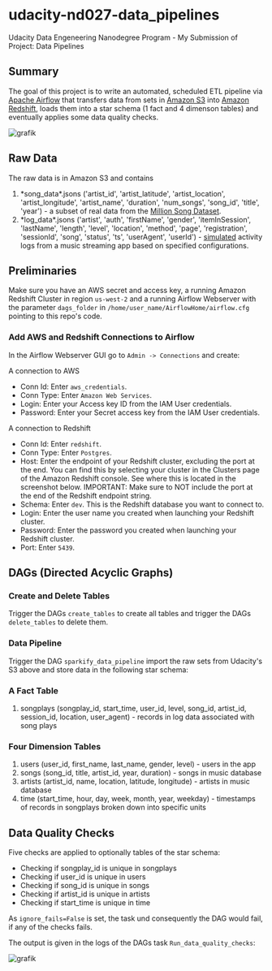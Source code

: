 # udacity-nd027-data_pipelines
Udacity Data Engeneering Nanodegree Program - My Submission of Project: Data Pipelines

## Summary

The goal of this project is to write an automated, scheduled ETL pipeline via [Apache Airflow](https://airflow.apache.org/) that transfers data from sets in [Amazon S3](https://aws.amazon.com/s3/) into [Amazon Redshift](https://aws.amazon.com/redshift/), loads them into a star schema (1 fact and 4 dimenson tables) and eventually applies some data quality checks.

![grafik](https://user-images.githubusercontent.com/75797587/114273634-232edb80-9a1b-11eb-9adc-aca32cd72340.png)


## Raw Data

The raw data is in Amazon S3 and contains

1. \*song_data\*.jsons ('artist_id', 'artist_latitude', 'artist_location',
       'artist_longitude', 'artist_name', 'duration', 'num_songs',
       'song_id', 'title', 'year') - a subset of real data from the [Million Song Dataset](http://millionsongdataset.com/).
2. \*log_data\*.jsons ('artist', 'auth', 'firstName', 'gender', 'itemInSession',
       'lastName', 'length', 'level', 'location', 'method', 'page',
       'registration', 'sessionId', 'song', 'status', 'ts', 'userAgent',
       'userId') - [simulated](https://github.com/Interana/eventsim) activity logs from a music streaming app based on specified configurations.

## Preliminaries

Make sure you have an AWS secret and access key, a running Amazon Redshift Cluster in region `us-west-2` and a running Airflow Webserver with the parameter `dags_folder` in `/home/user_name/AirflowHome/airflow.cfg` pointing to this repo's code.

### Add AWS and Redshift Connections to Airflow

In the Airflow Webserver GUI go to `Admin -> Connections` and create:


A connection to AWS

- Conn Id: Enter `aws_credentials`.
- Conn Type: Enter `Amazon Web Services`.
- Login: Enter your Access key ID from the IAM User credentials.
- Password: Enter your Secret access key from the IAM User credentials.

A connection to Redshift

- Conn Id: Enter `redshift`.
- Conn Type: Enter `Postgres`.
- Host: Enter the endpoint of your Redshift cluster, excluding the port at the end. You can find this by selecting your cluster in the Clusters page of the Amazon Redshift console. See where this is located in the screenshot below. IMPORTANT: Make sure to NOT include the port at the end of the Redshift endpoint string.
- Schema: Enter `dev`. This is the Redshift database you want to connect to.
- Login: Enter the user name you created when launching your Redshift cluster.
- Password: Enter the password you created when launching your Redshift cluster.
- Port: Enter `5439`.


## DAGs (Directed Acyclic Graphs)

### Create and Delete Tables

Trigger the DAGs `create_tables` to create all tables and trigger the DAGs `delete_tables` to delete them.

### Data Pipeline

Trigger the DAG `sparkify_data_pipeline` import the raw sets from Udacity's S3 above and store data in the following star schema:

### A Fact Table

1. songplays (songplay_id, start_time, user_id, level, song_id, artist_id, session_id, location, user_agent) - records in log data associated with song plays

### Four Dimension Tables

1. users (user_id, first_name, last_name, gender, level) - users in the app
1. songs (song_id, title, artist_id, year, duration) - songs in music database
1. artists (artist_id, name, location, latitude, longitude) - artists in music database
1. time (start_time, hour, day, week, month, year, weekday) - timestamps of records in songplays broken down into specific units

## Data Quality Checks

Five checks are applied to optionally tables of the star schema:
- Checking if songplay_id is unique in songplays
- Checking if user_id is unique in users
- Checking if song_id is unique in songs
- Checking if artist_id is unique in artists
- Checking if start_time is unique in time

As `ignore_fails=False` is set, the task und consequently the DAG would fail, if any of the checks fails.

The output is given in the logs of the DAGs task `Run_data_quality_checks`:

![grafik](https://user-images.githubusercontent.com/75797587/114273078-01ccf000-9a19-11eb-8c78-ea9ec44de5ff.png)
